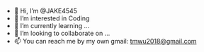 - 👋 Hi, I’m @JAKE4545
- 👀 I’m interested in Coding
- 🌱 I’m currently learning ...
- 💞️ I’m looking to collaborate on ...
- 📫 You can reach me by my own gmail: tmwu2018@gmail.com


<!---
JAKE4545/JAKE4545 is a ✨ special ✨ repository because its `README.md` (this file) appears on your GitHub profile.
You can click the Preview link to take a look at your changes.
--->
